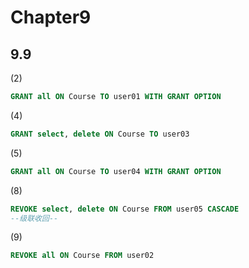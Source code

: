 # Chapter9
## 9.9
(2)
```SQL
GRANT all ON Course TO user01 WITH GRANT OPTION
```
(4)
```SQL
GRANT select, delete ON Course TO user03
```
(5)
```SQL
GRANT all ON Course TO user04 WITH GRANT OPTION
```
(8)
```SQL
REVOKE select, delete ON Course FROM user05 CASCADE
--级联收回--
```
(9)
```SQL
REVOKE all ON Course FROM user02
```
